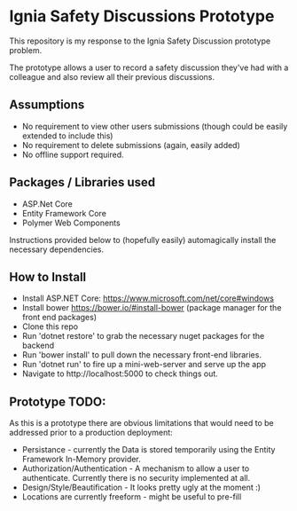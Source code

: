 # Ignia Safety Discussions Prototype

This repository is my response to the Ignia Safety Discussion prototype problem.

The prototype allows a user to record a safety discussion they've had with a colleague and also review all their previous discussions.

## Assumptions

*   No requirement to view other users submissions (though could be easily extended to include this)
*   No requirement to delete submissions (again, easily added)
*   No offline support required.   

## Packages / Libraries used

*   ASP.Net Core
*   Entity Framework Core 
*   Polymer Web Components

Instructions provided below to (hopefully easily) automagically install the necessary dependencies.

## How to Install

*   Install ASP.NET Core: https://www.microsoft.com/net/core#windows
*   Install bower https://bower.io/#install-bower (package manager for the front end packages)
*   Clone this repo
*   Run 'dotnet restore' to grab the necessary nuget packages for the backend
*   Run 'bower install' to pull down the necessary front-end libraries.
*   Run 'dotnet run' to fire up a mini-web-server and serve up the app
*   Navigate to http://localhost:5000 to check things out.

## Prototype TODO:

As this is a prototype there are obvious limitations that would need to be addressed prior to a production deployment:
*   Persistance - currently the Data is stored temporarily using the Entity Framework In-Memory provider. 
*   Authorization/Authentication - A mechanism to allow a user to authenticate. Currently there is no security implemented at all.
*   Design/Style/Beautification - It looks pretty ugly at the moment :)
*   Locations are currently freeform - might be useful to pre-fill 
